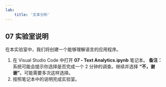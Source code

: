 ```yaml
---
lab:
    title: '文本分析'
---
```


## 07 实验室说明
在本实验室中，我们将创建一个能够理解语言的应用程序。

1.  在 Visual Studio Code 中打开 **07 - Text Analytics.ipynb** 笔记本。
    **备注：** 系统可能会提示你选择是否完成一个 2 分钟的调查。继续并选择 **“不，谢谢”**。可能需要多次这样选择。
2.  按照笔记本中的说明完成实验室。
